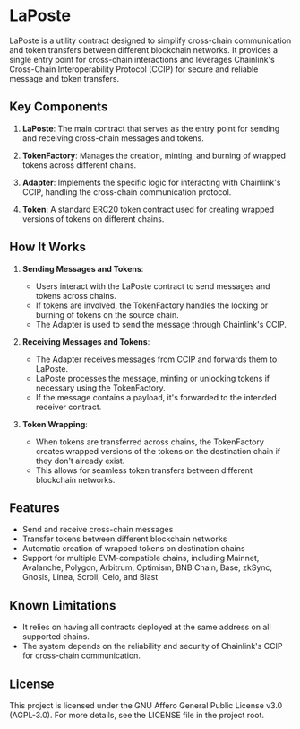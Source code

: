 # LaPoste

LaPoste is a utility contract designed to simplify cross-chain communication and token transfers between different blockchain networks. It provides a single entry point for cross-chain interactions and leverages Chainlink's Cross-Chain Interoperability Protocol (CCIP) for secure and reliable message and token transfers.

## Key Components

1. **LaPoste**: The main contract that serves as the entry point for sending and receiving cross-chain messages and tokens.

2. **TokenFactory**: Manages the creation, minting, and burning of wrapped tokens across different chains.

3. **Adapter**: Implements the specific logic for interacting with Chainlink's CCIP, handling the cross-chain communication protocol.

4. **Token**: A standard ERC20 token contract used for creating wrapped versions of tokens on different chains.

## How It Works

1. **Sending Messages and Tokens**:
   - Users interact with the LaPoste contract to send messages and tokens across chains.
   - If tokens are involved, the TokenFactory handles the locking or burning of tokens on the source chain.
   - The Adapter is used to send the message through Chainlink's CCIP.

2. **Receiving Messages and Tokens**:
   - The Adapter receives messages from CCIP and forwards them to LaPoste.
   - LaPoste processes the message, minting or unlocking tokens if necessary using the TokenFactory.
   - If the message contains a payload, it's forwarded to the intended receiver contract.

3. **Token Wrapping**:
   - When tokens are transferred across chains, the TokenFactory creates wrapped versions of the tokens on the destination chain if they don't already exist.
   - This allows for seamless token transfers between different blockchain networks.

## Features

- Send and receive cross-chain messages
- Transfer tokens between different blockchain networks
- Automatic creation of wrapped tokens on destination chains
- Support for multiple EVM-compatible chains, including Mainnet, Avalanche, Polygon, Arbitrum, Optimism, BNB Chain, Base, zkSync, Gnosis, Linea, Scroll, Celo, and Blast

## Known Limitations

- It relies on having all contracts deployed at the same address on all supported chains.
- The system depends on the reliability and security of Chainlink's CCIP for cross-chain communication.

## License

This project is licensed under the GNU Affero General Public License v3.0 (AGPL-3.0). For more details, see the LICENSE file in the project root.